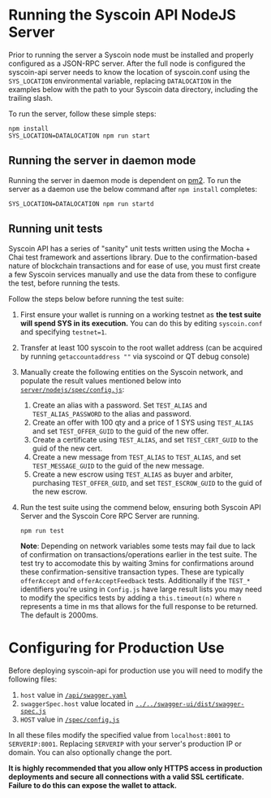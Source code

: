 # Running the Syscoin API NodeJS Server
Prior to running the server a Syscoin node must be installed and properly configured as a JSON-RPC server. After the full node is configured the syscoin-api server 
needs to know the location of syscoin.conf using the `SYS_LOCATION` environmental variable, replacing `DATALOCATION` in the examples below 
with the path to your Syscoin data directory, including the trailing slash.

To run the server, follow these simple steps:

```
npm install
SYS_LOCATION=DATALOCATION npm run start
```

## Running the server in daemon mode
Running the server in daemon mode is dependent on [pm2](https://www.npmjs.com/package/pm2). To run the server as a daemon 
use the below command after `npm install` completes:

```
SYS_LOCATION=DATALOCATION npm run startd
```

## Running unit tests
Syscoin API has a series of "sanity" unit tests written using the Mocha + Chai test framework and assertions library.
Due to the confirmation-based nature of blockchain transactions and for ease of use, you must first create a few Syscoin 
services manually and use the data from these to configure the test, before running the tests. 

Follow the steps below before running the test suite:

1. First ensure your wallet is running on a working testnet as **the test suite will spend SYS in its execution.** You can do this by 
editing `syscoin.conf` and specifying `testnet=1`.
1. Transfer at least 100 syscoin to the root wallet address (can be acquired by running `getaccountaddress ""` via syscoind 
or QT debug console)
1. Manually create the following entities on the Syscoin network, and populate the result values mentioned below into 
[`server/nodejs/spec/config.js`](spec/config.js):
    1. Create an alias with a password. Set `TEST_ALIAS` and `TEST_ALIAS_PASSWORD` to the alias and password.
    1. Create an offer with 100 qty and a price of 1 SYS using `TEST_ALIAS` and set `TEST_OFFER_GUID` to the guid of the new offer.
    1. Create a certificate using `TEST_ALIAS`, and set `TEST_CERT_GUID` to the guid of the new cert.
    1. Create a new message from `TEST_ALIAS` to `TEST_ALIAS`, and set `TEST_MESSAGE_GUID` to the guid of the new message.
    1. Create a new escrow using `TEST_ALIAS` as buyer and arbiter, purchasing `TEST_OFFER_GUID`, and set `TEST_ESCROW_GUID` to the guid of the new escrow.
1. Run the test suite using the commend below, ensuring both Syscoin API Server and the Syscoin Core RPC Server are running. 

   ```
   npm run test
   ```
   
   **Note**: Depending on network variables some tests may fail due to lack of confirmation on transactions/operations earlier in 
        the test suite. The test try to accomodate this by waiting 3mins for confirmations around these confirmation-sensitive 
        transaction types. These are typically `offerAccept` and `offerAcceptFeedback` tests. Additionally if the `TEST_*` identifiers
        you're using in `Config.js` have large result lists you may need to modify the specifics tests by adding a `this.timeout(n)` where `n` 
        represents a time in ms that allows for the full response to be returned. The default is 2000ms. 

# Configuring for Production Use
Before deploying syscoin-api for production use you will need to modify the following files:

1. `host` value in [`/api/swagger.yaml`](api/swagger.yaml)
1. `swaggerSpec.host` value located in [`../../swagger-ui/dist/swagger-spec.js`](https://github.com/syscoin/swagger-ui/blob/858d2b341291fd477dab4e629d93df0b16aea9a6/dist/swagger-spec.js)
1. `HOST` value in [`/spec/config.js`](spec/config.js)
 
In all these files modify the specified value from `localhost:8001` to `SERVERIP:8001`. Replacing `SERVERIP` with your server's 
production IP or domain. You can also optionally change the port. 

**It is highly recommended that you allow only HTTPS 
access in production deployments and secure all connections with a valid SSL certificate. Failure to do this can expose the wallet to attack.**